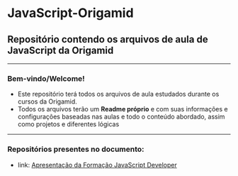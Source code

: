 # JavaScript-Origamid
## Repositório contendo os arquivos de aula de JavaScript da Origamid
---
### Bem-vindo/Welcome!

- Este repositório terá todos os arquivos de aula estudados durante os cursos da Origamid.
- Todos os arquivos terão um __Readme próprio__ e com suas informações e configurações baseadas nas aulas e todo o conteúdo abordado, assim como projetos e diferentes lógicas
---
### Repositórios presentes no documento:
- link: [Apresentação da Formação JavaScript Developer]()
